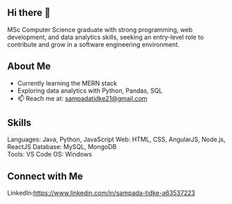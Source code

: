 ## Hi there 👋
MSc Computer Science graduate with strong programming, web development, and data analytics skills, 
seeking an entry-level role to contribute and grow in a software engineering environment.

## About Me
- Currently learning the MERN stack
- Exploring data analytics with Python, Pandas, SQL
- 📫 Reach me at: sampadatidke21@gmail.com

## Skills
Languages: Java, Python, JavaScript 
Web: HTML, CSS, AngularJS, Node.js, ReactJS
Database: MySQL, MongoDB  
Tools: VS Code 
OS: Windows 

## Connect with Me
LinkedIn:https://www.linkedin.com/in/sampada-tidke-a63537223
